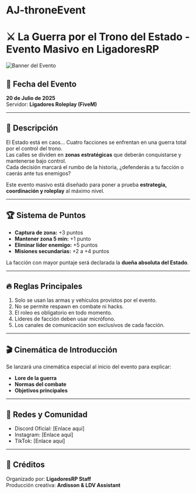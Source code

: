 # AJ-throneEvent

# ⚔️ La Guerra por el Trono del Estado - Evento Masivo en LigadoresRP

![Banner del Evento](https://via.placeholder.com/1200x400.png?text=La+Guerra+por+el+Trono+del+Estado)

## 📅 Fecha del Evento
**20 de Julio de 2025**  
Servidor: **Ligadores Roleplay (FiveM)**  

---

## 📜 Descripción
El Estado está en caos... Cuatro facciones se enfrentan en una guerra total por el control del trono.  
Las calles se dividen en **zonas estratégicas** que deberán conquistarse y mantenerse bajo control.  
Cada decisión marcará el rumbo de la historia, ¿defenderás a tu facción o caerás ante tus enemigos?  

Este evento masivo está diseñado para poner a prueba **estrategia, coordinación y roleplay** al máximo nivel.

---

## 🏆 Sistema de Puntos

- **Captura de zona:** +3 puntos  
- **Mantener zona 5 min:** +1 punto  
- **Eliminar líder enemigo:** +5 puntos  
- **Misiones secundarias:** +2 a +4 puntos  

La facción con mayor puntaje será declarada la **dueña absoluta del Estado**.  

---

## 🔥 Reglas Principales
1. Solo se usan las armas y vehículos provistos por el evento.  
2. No se permite respawn en combate ni hacks.  
3. El roleo es obligatorio en todo momento.  
4. Líderes de facción deben usar micrófono.  
5. Los canales de comunicación son exclusivos de cada facción.  

---

## 🎬 Cinemática de Introducción
Se lanzará una cinemática especial al inicio del evento para explicar:  
- **Lore de la guerra**  
- **Normas del combate**  
- **Objetivos principales**  

---

## 📲 Redes y Comunidad
- Discord Oficial: [Enlace aquí]  
- Instagram: [Enlace aquí]  
- TikTok: [Enlace aquí]  

---

## 👑 Créditos
Organizado por: **LigadoresRP Staff**  
Producción creativa: **Ardisson & LDV Assistant**
